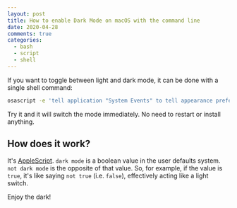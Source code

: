```yaml
---
layout: post
title: How to enable Dark Mode on macOS with the command line
date: 2020-04-28
comments: true
categories:
  - bash
  - script
  - shell
---
```


If you want to toggle between light and dark mode, it can be done with a single shell command:

```bash
osascript -e 'tell application "System Events" to tell appearance preferences to set dark mode to not dark mode'
```

Try it and it will switch the mode immediately. No need to restart or install anything.

## How does it work?

It's <a href="https://en.wikipedia.org/wiki/AppleScript" rel="external nofollow">AppleScript</a>. `dark mode` is a boolean value in the user defaults system. `not dark mode` is the opposite of that value. So, for example, if the value is `true`, it's like saying `not true` (i.e. `false`), effectively acting like a light switch.

Enjoy the dark!


<!--
Dark Mode is the latest design trend: everyone seems to be adopting it. Some say it reduces eye strain, others simply want to save some battery life. Some love it, others don't. It's very popular right now, whether you like it or not.

I recently thought about jumping on the bandwagon too, by implementing a dark mode for my own website. However, it has proven more challenging than I thought.

```bash
osascript -e 'tell application "System Events" to tell appearance preferences to set dark mode to not dark mode'
```

`dark mode` is the name of a boolean variable. `not dark mode` is its opposite. In other words, the command above flips the value of dark mode between `true` and `false`.
 -->

